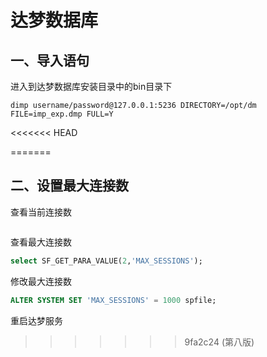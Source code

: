 # 达梦数据库

## 一、导入语句

进入到达梦数据库安装目录中的bin目录下

```shell
dimp username/password@127.0.0.1:5236 DIRECTORY=/opt/dm FILE=imp_exp.dmp FULL=Y 
```

<<<<<<< HEAD

=======

## 二、设置最大连接数

查看当前连接数

```sql

```

查看最大连接数

```sql
select SF_GET_PARA_VALUE(2,'MAX_SESSIONS');
```

修改最大连接数

```sql
ALTER SYSTEM SET 'MAX_SESSIONS' = 1000 spfile;
```

重启达梦服务

> > > > > > > 9fa2c24 (第八版)
